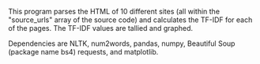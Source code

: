 This program parses the HTML of 10 different sites (all within the "source_urls" array of the source code) and calculates the TF-IDF for each of the pages. The TF-IDF values are tallied and graphed.

Dependencies are NLTK, num2words, pandas, numpy, Beautiful Soup (package name bs4) requests, and matplotlib.
